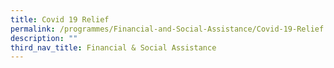 ```yaml
---
title: Covid 19 Relief
permalink: /programmes/Financial-and-Social-Assistance/Covid-19-Relief
description: ""
third_nav_title: Financial & Social Assistance
---
```

